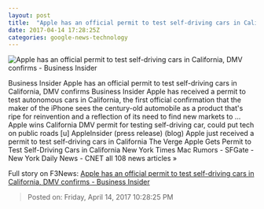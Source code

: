 ```yaml
---
layout: post
title:  "Apple has an official permit to test self-driving cars in California, DMV confirms - Business Insider"
date: 2017-04-14 17:28:25Z
categories: google-news-technology
---
```


![Apple has an official permit to test self-driving cars in California, DMV confirms - Business Insider](http://static3.businessinsider.com/image/57ffb23252dd73e9008b49e9-1190-625/apple-has-an-official-permit-to-test-self-driving-cars-in-california-dmv-confirms.jpg)

Business Insider Apple has an official permit to test self-driving cars in California, DMV confirms Business Insider Apple has received a permit to test autonomous cars in California, the first official confirmation that the maker of the iPhone sees the century-old automobile as a product that's ripe for reinvention and a reflection of its need to find new markets to ... Apple wins California DMV permit for testing self-driving car, could put tech on public roads [u] AppleInsider (press release) (blog) Apple just received a permit to test self-driving cars in California The Verge Apple Gets Permit to Test Self-Driving Cars in California New York Times Mac Rumors - SFGate - New York Daily News - CNET all 108 news articles »


Full story on F3News: [Apple has an official permit to test self-driving cars in California, DMV confirms - Business Insider](http://www.f3nws.com/n/Mbgz2G)

> Posted on: Friday, April 14, 2017 10:28:25 PM
